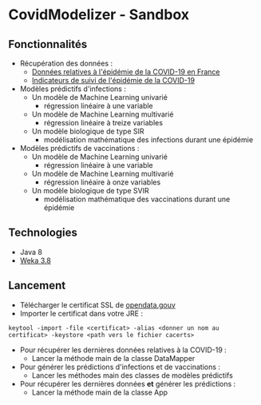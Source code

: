 # CovidModelizer - Sandbox

## Fonctionnalités

* Récupération des données :
    * [Données relatives à l'épidémie de la COVID-19 en France](https://www.data.gouv.fr/fr/datasets/donnees-relatives-a-lepidemie-de-covid-19-en-france-vue-densemble/#_)
    * [Indicateurs de suivi de l'épidémie de la COVID-19](https://www.data.gouv.fr/fr/datasets/indicateurs-de-suivi-de-lepidemie-de-covid-19/)
* Modèles prédictifs d'infections :
    * Un modèle de Machine Learning univarié
        * régression linéaire à une variable
    * Un modèle de Machine Learning multivarié
        * régression linéaire à treize variables
    * Un modèle biologique de type SIR
        * modélisation mathématique des infections durant une épidémie
* Modèles prédictifs de vaccinations :
    * Un modèle de Machine Learning univarié
        * régression linéaire à une variable
    * Un modèle de Machine Learning multivarié
        * régression linéaire à onze variables
    * Un modèle biologique de type SVIR
        * modélisation mathématique des vaccinations durant une épidémie

## Technologies

* Java 8
* [Weka 3.8](https://waikato.github.io/weka-wiki/documentation/)

## Lancement

* Télécharger le certificat SSL de [opendata.gouv](https://www.data.gouv.fr/fr/)
* Importer le certificat dans votre JRE :

```
keytool -import -file <certificat> -alias <donner un nom au certificat> -keystore <path vers le fichier cacerts>
```

* Pour récupérer les dernières données relatives à la COVID-19 :
    * Lancer la méthode main de la classe DataMapper
* Pour générer les prédictions d'infections et de vaccinations :
    * Lancer les méthodes main des classes de modèles prédictifs
* Pour récupérer les dernières données **et** générer les prédictions :
    * Lancer la méthode main de la classe App
